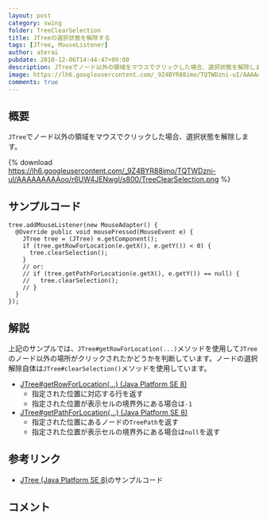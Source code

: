 ```yaml
---
layout: post
category: swing
folder: TreeClearSelection
title: JTreeの選択状態を解除する
tags: [JTree, MouseListener]
author: aterai
pubdate: 2010-12-06T14:44:47+09:00
description: JTreeでノード以外の領域をマウスでクリックした場合、選択状態を解除します。
image: https://lh6.googleusercontent.com/_9Z4BYR88imo/TQTWDzni-uI/AAAAAAAAAoo/r6UW4JENwgI/s800/TreeClearSelection.png
comments: true
---
```

## 概要
`JTree`でノード以外の領域をマウスでクリックした場合、選択状態を解除します。

{% download https://lh6.googleusercontent.com/_9Z4BYR88imo/TQTWDzni-uI/AAAAAAAAAoo/r6UW4JENwgI/s800/TreeClearSelection.png %}

## サンプルコード
<pre class="prettyprint"><code>tree.addMouseListener(new MouseAdapter() {
  @Override public void mousePressed(MouseEvent e) {
    JTree tree = (JTree) e.getComponent();
    if (tree.getRowForLocation(e.getX(), e.getY()) &lt; 0) {
      tree.clearSelection();
    }
    // or:
    // if (tree.getPathForLocation(e.getX(), e.getY()) == null) {
    //   tree.clearSelection();
    // }
  }
});
</code></pre>

## 解説
上記のサンプルでは、`JTree#getRowForLocation(...)`メソッドを使用して`JTree`のノード以外の場所がクリックされたかどうかを判断しています。ノードの選択解除自体は`JTree#clearSelection()`メソッドを使用しています。

- [JTree#getRowForLocation(...) (Java Platform SE 8)](https://docs.oracle.com/javase/jp/8/docs/api/javax/swing/JTree.html#getRowForLocation-int-int-)
    - 指定された位置に対応する行を返す
    - 指定された位置が表示セルの境界外にある場合は`-1`
- [JTree#getPathForLocation(...) (Java Platform SE 8)](https://docs.oracle.com/javase/jp/8/docs/api/javax/swing/JTree.html#getPathForLocation-int-int-)
    - 指定された位置にあるノードの`TreePath`を返す
    - 指定された位置が表示セルの境界外にある場合は`null`を返す

<!-- dummy comment line for breaking list -->

## 参考リンク
- [JTree (Java Platform SE 8)](https://docs.oracle.com/javase/jp/8/docs/api/javax/swing/JTree.html)のサンプルコード

<!-- dummy comment line for breaking list -->

## コメント
